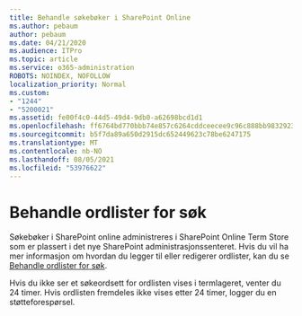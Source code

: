 ```yaml
---
title: Behandle søkebøker i SharePoint Online
ms.author: pebaum
author: pebaum
ms.date: 04/21/2020
ms.audience: ITPro
ms.topic: article
ms.service: o365-administration
ROBOTS: NOINDEX, NOFOLLOW
localization_priority: Normal
ms.custom:
- "1244"
- "5200021"
ms.assetid: fe00f4c0-44d5-49d4-9db0-a62698bcd1d1
ms.openlocfilehash: ff6764bd770bbb74e857c6264cddceecee9c96c888bb983292398522f5e90a5c
ms.sourcegitcommit: b5f7da89a650d2915dc652449623c78be6247175
ms.translationtype: MT
ms.contentlocale: nb-NO
ms.lasthandoff: 08/05/2021
ms.locfileid: "53976622"
---
```

# <a name="manage-search-dictionaries"></a>Behandle ordlister for søk

Søkebøker i SharePoint online administreres i SharePoint Online Term Store som er plassert i det nye SharePoint administrasjonssenteret. Hvis du vil ha mer informasjon om hvordan du legger til eller redigerer ordlister, kan du se [Behandle ordlister for søk](https://go.microsoft.com/fwlink/?linkid=2044669&amp;clcid=0x409).
  
Hvis du ikke ser et søkeordsett for ordlisten vises i termlageret, venter du 24 timer. Hvis ordlisten fremdeles ikke vises etter 24 timer, logger du en støtteforespørsel.
  